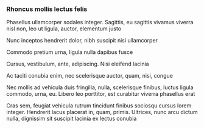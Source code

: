 ### Rhoncus mollis lectus felis

Phasellus ullamcorper sodales integer. Sagittis, eu sagittis vivamus viverra nisl non, leo ut ligula, auctor, elementum justo

Nunc inceptos hendrerit dolor, nibh suscipit nisi ullamcorper

Commodo pretium urna, ligula nulla dapibus fusce

Cursus, vestibulum, ante, adipiscing. Nisi eleifend lacinia

Ac taciti conubia enim, nec scelerisque auctor, quam, nisi, congue

Nec mollis ad vehicula duis fringilla, nulla, scelerisque finibus, luctus ligula commodo, urna, eu. Libero leo porttitor, est curabitur viverra phasellus erat

Cras sem, feugiat vehicula rutrum tincidunt finibus sociosqu cursus lorem integer. Hendrerit lacus placerat in, quam, primis. Ultrices, nunc arcu dictum nulla, dignissim sit suscipit lacinia ex lectus conubia


